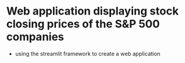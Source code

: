 # Web application displaying stock closing prices of the S&P 500 companies 

- using the streamlit framework to create a web application 
